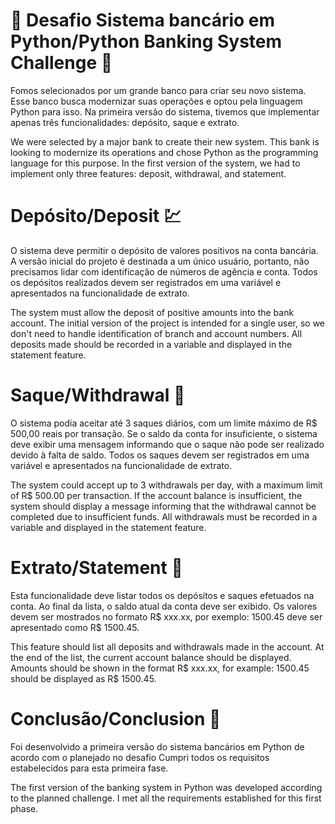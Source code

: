 # 🏦 Desafio Sistema bancário em Python/Python Banking System Challenge 🏦

Fomos selecionados por um grande banco para criar seu novo sistema. Esse banco busca modernizar suas operações e optou pela linguagem Python para isso. 
Na primeira versão do sistema, tivemos que implementar apenas três funcionalidades: depósito, saque e extrato.

We were selected by a major bank to create their new system. This bank is looking to modernize its operations and chose Python as the programming language for this purpose. In the first version of the system, we had to implement only three features: deposit, withdrawal, and statement.

# Depósito/Deposit 💹

O sistema deve permitir o depósito de valores positivos na conta bancária. A versão inicial do projeto é destinada a um único usuário, portanto, não precisamos lidar com identificação de números de agência e conta. 
Todos os depósitos realizados devem ser registrados em uma variável e apresentados na funcionalidade de extrato.

The system must allow the deposit of positive amounts into the bank account. The initial version of the project is intended for a single user, so we don't need to handle identification of branch and account numbers. All deposits made should be recorded in a variable and displayed in the statement feature.

# Saque/Withdrawal 💸

O sistema podia aceitar até 3 saques diários, com um limite máximo de R$ 500,00 reais por transação. 
Se o saldo da conta for insuficiente, o sistema deve exibir uma mensagem informando que o saque não pode ser realizado devido à falta de saldo. 
Todos os saques devem ser registrados em uma variável e apresentados na funcionalidade de extrato.

The system could accept up to 3 withdrawals per day, with a maximum limit of R$ 500.00 per transaction.
If the account balance is insufficient, the system should display a message informing that the withdrawal cannot be completed due to insufficient funds.
All withdrawals must be recorded in a variable and displayed in the statement feature.

# Extrato/Statement 📃

Esta funcionalidade deve listar todos os depósitos e saques efetuados na conta. Ao final da lista, o saldo atual da conta deve ser exibido. 
Os valores devem ser mostrados no formato R$ xxx.xx, por exemplo: 1500.45 deve ser apresentado como R$ 1500.45.

This feature should list all deposits and withdrawals made in the account. At the end of the list, the current account balance should be displayed.
Amounts should be shown in the format R$ xxx.xx, for example: 1500.45 should be displayed as R$ 1500.45.

# Conclusão/Conclusion 🎈

Foi desenvolvido a primeira versão do sistema bancários em Python de acordo com o planejado no desafio
Cumpri todos os requisitos estabelecidos para esta primeira fase. 

The first version of the banking system in Python was developed according to the planned challenge.
I met all the requirements established for this first phase.
